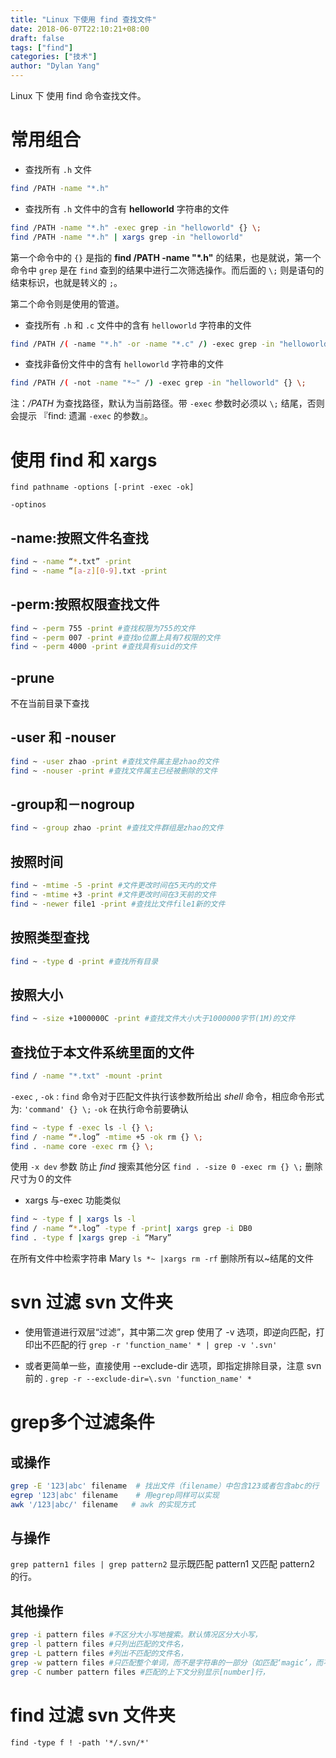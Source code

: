 ```yaml
---
title: "Linux 下使用 find 查找文件"
date: 2018-06-07T22:10:21+08:00
draft: false
tags: ["find"]
categories: ["技术"]
author: "Dylan Yang"
---
```


Linux 下 使用 find 命令查找文件。
<!--more-->

# 常用组合

- 查找所有 `.h` 文件

``` sh
find /PATH -name "*.h"
```

- 查找所有 `.h` 文件中的含有 **helloworld** 字符串的文件

``` sh
find /PATH -name "*.h" -exec grep -in "helloworld" {} \;
find /PATH -name "*.h" | xargs grep -in "helloworld"
```

第一个命令中的 `{}` 是指的 **find /PATH -name "*.h"** 的结果，也是就说，第一个命令中 `grep` 是在 `find` 查到的结果中进行二次筛选操作。而后面的 `\;` 则是语句的结束标识，也就是转义的 `;`。

第二个命令则是使用的管道。

- 查找所有 `.h` 和 `.c` 文件中的含有 `helloworld` 字符串的文件

``` sh
find /PATH /( -name "*.h" -or -name "*.c" /) -exec grep -in "helloworld" {} \;
```

- 查找非备份文件中的含有 `helloworld` 字符串的文件

``` sh
find /PATH /( -not -name "*~" /) -exec grep -in "helloworld" {} \;
```

注：*/PATH* 为查找路径，默认为当前路径。带 `-exec` 参数时必须以 `\;` 结尾，否则会提示 『find: 遗漏 `-exec` 的参数』。

 
# 使用 find 和 xargs

`find pathname -options [-print -exec -ok]`

`-optinos`

## -name:按照文件名查找

``` sh
find ~ -name “*.txt” -print
find ~ -name “[a-z][0-9].txt -print
```

## -perm:按照权限查找文件
``` sh
find ~ -perm 755 -print #查找权限为755的文件
find ~ -perm 007 -print #查找o位置上具有7权限的文件
find ~ -perm 4000 -print #查找具有suid的文件
```

## -prune
不在当前目录下查找

## -user 和 -nouser

``` sh
find ~ -user zhao -print #查找文件属主是zhao的文件
find ~ -nouser -print #查找文件属主已经被删除的文件
```

## -group和－nogroup

``` sh
find ~ -group zhao -print #查找文件群组是zhao的文件
```

## 按照时间

``` sh
find ~ -mtime -5 -print #文件更改时间在5天内的文件
find ~ -mtime +3 -print #文件更改时间在3天前的文件
find ~ -newer file1 -print #查找比文件file1新的文件
```

## 按照类型查找

``` sh
find ~ -type d -print #查找所有目录
```

## 按照大小

``` sh
find ~ -size +1000000C -print #查找文件大小大于1000000字节(1M)的文件
```

## 查找位于本文件系统里面的文件

``` sh
find / -name "*.txt" -mount -print
```

`-exec` , `-ok` : `find` 命令对于匹配文件执行该参数所给出 *shell* 命令，相应命令形式为: `'command' {} \;`
`-ok` 在执行命令前要确认

``` sh
find ~ -type f -exec ls -l {} \;
find / -name “*.log” -mtime +5 -ok rm {} \;
find . -name core -exec rm {} \;
```

使用 `-x dev` 参数
防止 *find* 搜索其他分区
`find . -size 0 -exec rm {} \;` 删除尺寸为０的文件

- xargs 与-exec 功能类似
``` sh
find ~ -type f | xargs ls -l
find / -name “*.log” -type f -print| xargs grep -i DB0
find . -type f |xargs grep -i “Mary”
```

在所有文件中检索字符串 Mary `ls *~ |xargs rm -rf` 删除所有以~结尾的文件

 
# svn 过滤 svn 文件夹

 
- 使用管道进行双层“过滤”，其中第二次 grep 使用了 -v 选项，即逆向匹配，打印出不匹配的行
`grep -r 'function_name' * | grep -v '.svn'`
 
- 或者更简单一些，直接使用 --exclude-dir 选项，即指定排除目录，注意 svn 前的 \.
`grep -r --exclude-dir=\.svn 'function_name' * `

# grep多个过滤条件

## 或操作

``` sh
grep -E '123|abc' filename  # 找出文件（filename）中包含123或者包含abc的行
egrep '123|abc' filename    # 用egrep同样可以实现
awk '/123|abc/' filename   # awk 的实现方式
```

## 与操作

`grep pattern1 files | grep pattern2` 显示既匹配 pattern1 又匹配 pattern2 的行。

 

## 其他操作

``` sh
grep -i pattern files #不区分大小写地搜索。默认情况区分大小写，
grep -l pattern files #只列出匹配的文件名，
grep -L pattern files #列出不匹配的文件名，
grep -w pattern files #只匹配整个单词，而不是字符串的一部分（如匹配‘magic’，而不是‘magical’），
grep -C number pattern files #匹配的上下文分别显示[number]行，
```
 
# find 过滤 svn 文件夹

`find -type f ! -path '*/.svn/*'`